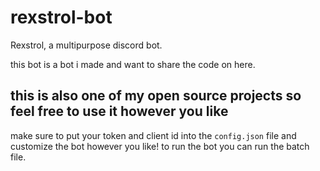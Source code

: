 # rexstrol-bot
Rexstrol, a multipurpose discord bot.

this bot is a bot i made and want to share the code on here.

## this is also one of my open source projects so feel free to use it however you like

make sure to put your token and client id into the `config.json` file and customize the bot however you like!
to run the bot you can run the batch file.
